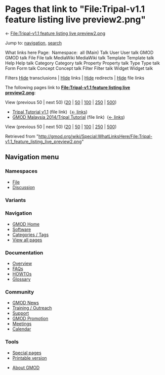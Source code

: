 <div id="mw-page-base" class="noprint">

</div>

<div id="mw-head-base" class="noprint">

</div>

<div id="content" class="mw-body" role="main">

<span id="top"></span>

<div id="mw-js-message" style="display:none;">

</div>



# <span dir="auto">Pages that link to "File:Tripal-v1.1 feature listing live preview2.png"</span>

<div id="bodyContent">

<div id="contentSub">

← [File:Tripal-v1.1 feature listing live
preview2.png](/wiki/File:Tripal-v1.1_feature_listing_live_preview2.png "File:Tripal-v1.1 feature listing live preview2.png")

</div>

<div id="jump-to-nav" class="mw-jump">

Jump to: [navigation](#mw-navigation), [search](#p-search)

</div>

<div id="mw-content-text">

What links here Page:  Namespace:  all (Main) Talk User User talk GMOD
GMOD talk File File talk MediaWiki MediaWiki talk Template Template talk
Help Help talk Category Category talk Property Property talk Type Type
talk Form Form talk Concept Concept talk Filter Filter talk Widget
Widget talk

Filters
[Hide](/mediawiki/index.php?title=Special:WhatLinksHere/File:Tripal-v1.1_feature_listing_live_preview2.png&hidetrans=1 "Special:WhatLinksHere/File:Tripal-v1.1 feature listing live preview2.png")
transclusions \|
[Hide](/mediawiki/index.php?title=Special:WhatLinksHere/File:Tripal-v1.1_feature_listing_live_preview2.png&hidelinks=1 "Special:WhatLinksHere/File:Tripal-v1.1 feature listing live preview2.png")
links \|
[Hide](/mediawiki/index.php?title=Special:WhatLinksHere/File:Tripal-v1.1_feature_listing_live_preview2.png&hideredirs=1 "Special:WhatLinksHere/File:Tripal-v1.1 feature listing live preview2.png")
redirects \|
[Hide](/mediawiki/index.php?title=Special:WhatLinksHere/File:Tripal-v1.1_feature_listing_live_preview2.png&hideimages=1 "Special:WhatLinksHere/File:Tripal-v1.1 feature listing live preview2.png")
file links

The following pages link to **[File:Tripal-v1.1 feature listing live
preview2.png](/wiki/File:Tripal-v1.1_feature_listing_live_preview2.png "File:Tripal-v1.1 feature listing live preview2.png")**:

View (previous 50 \| next 50)
([20](/mediawiki/index.php?title=Special:WhatLinksHere/File:Tripal-v1.1_feature_listing_live_preview2.png&limit=20 "Special:WhatLinksHere/File:Tripal-v1.1 feature listing live preview2.png")
\|
[50](/mediawiki/index.php?title=Special:WhatLinksHere/File:Tripal-v1.1_feature_listing_live_preview2.png&limit=50 "Special:WhatLinksHere/File:Tripal-v1.1 feature listing live preview2.png")
\|
[100](/mediawiki/index.php?title=Special:WhatLinksHere/File:Tripal-v1.1_feature_listing_live_preview2.png&limit=100 "Special:WhatLinksHere/File:Tripal-v1.1 feature listing live preview2.png")
\|
[250](/mediawiki/index.php?title=Special:WhatLinksHere/File:Tripal-v1.1_feature_listing_live_preview2.png&limit=250 "Special:WhatLinksHere/File:Tripal-v1.1 feature listing live preview2.png")
\|
[500](/mediawiki/index.php?title=Special:WhatLinksHere/File:Tripal-v1.1_feature_listing_live_preview2.png&limit=500 "Special:WhatLinksHere/File:Tripal-v1.1 feature listing live preview2.png"))

- [Tripal Tutorial
  v1.1](/wiki/Tripal_Tutorial_v1.1 "Tripal Tutorial v1.1") (file link) ‎
  <span class="mw-whatlinkshere-tools">([←
  links](/mediawiki/index.php?title=Special:WhatLinksHere&target=Tripal+Tutorial+v1.1 "Special:WhatLinksHere"))</span>
- [GMOD Malaysia 2014/Tripal
  Tutorial](/wiki/GMOD_Malaysia_2014/Tripal_Tutorial "GMOD Malaysia 2014/Tripal Tutorial")
  (file link) ‎ <span class="mw-whatlinkshere-tools">([←
  links](/mediawiki/index.php?title=Special:WhatLinksHere&target=GMOD+Malaysia+2014%2FTripal+Tutorial "Special:WhatLinksHere"))</span>

View (previous 50 \| next 50)
([20](/mediawiki/index.php?title=Special:WhatLinksHere/File:Tripal-v1.1_feature_listing_live_preview2.png&limit=20 "Special:WhatLinksHere/File:Tripal-v1.1 feature listing live preview2.png")
\|
[50](/mediawiki/index.php?title=Special:WhatLinksHere/File:Tripal-v1.1_feature_listing_live_preview2.png&limit=50 "Special:WhatLinksHere/File:Tripal-v1.1 feature listing live preview2.png")
\|
[100](/mediawiki/index.php?title=Special:WhatLinksHere/File:Tripal-v1.1_feature_listing_live_preview2.png&limit=100 "Special:WhatLinksHere/File:Tripal-v1.1 feature listing live preview2.png")
\|
[250](/mediawiki/index.php?title=Special:WhatLinksHere/File:Tripal-v1.1_feature_listing_live_preview2.png&limit=250 "Special:WhatLinksHere/File:Tripal-v1.1 feature listing live preview2.png")
\|
[500](/mediawiki/index.php?title=Special:WhatLinksHere/File:Tripal-v1.1_feature_listing_live_preview2.png&limit=500 "Special:WhatLinksHere/File:Tripal-v1.1 feature listing live preview2.png"))

</div>

<div class="printfooter">

Retrieved from
"<http://gmod.org/wiki/Special:WhatLinksHere/File:Tripal-v1.1_feature_listing_live_preview2.png>"

</div>

<div id="catlinks" class="catlinks catlinks-allhidden">

</div>

<div class="visualClear">

</div>

</div>

</div>

<div id="mw-navigation">

## Navigation menu

<div id="mw-head">



<div id="left-navigation">

<div id="p-namespaces" class="vectorTabs" role="navigation"
aria-labelledby="p-namespaces-label">

### Namespaces

- <span id="ca-nstab-image"><a href="/wiki/File:Tripal-v1.1_feature_listing_live_preview2.png"
  accesskey="c" title="View the file page [c]">File</a></span>
- <span id="ca-talk"><a
  href="/mediawiki/index.php?title=File_talk:Tripal-v1.1_feature_listing_live_preview2.png&amp;action=edit&amp;redlink=1"
  accesskey="t"
  title="Discussion about the content page [t]">Discussion</a></span>

</div>

<div id="p-variants" class="vectorMenu emptyPortlet" role="navigation"
aria-labelledby="p-variants-label">

### 

### Variants[](#)

<div class="menu">

</div>

</div>

</div>





</div>

</div>

</div>

<div id="mw-panel">

<div id="p-logo" role="banner">

<a href="/wiki/Main_Page"
style="background-image: url(http://gmod.org/images/GMOD-cogs.png);"
title="Visit the main page"></a>

</div>

<div id="p-Navigation" class="portal" role="navigation"
aria-labelledby="p-Navigation-label">

### Navigation

<div class="body">

- <span id="n-GMOD-Home">[GMOD Home](/wiki/Main_Page)</span>
- <span id="n-Software">[Software](/wiki/GMOD_Components)</span>
- <span id="n-Categories-.2F-Tags">[Categories /
  Tags](/wiki/Categories)</span>
- <span id="n-View-all-pages">[View all
  pages](/wiki/Special:AllPages)</span>

</div>

</div>

<div id="p-Documentation" class="portal" role="navigation"
aria-labelledby="p-Documentation-label">

### Documentation

<div class="body">

- <span id="n-Overview">[Overview](/wiki/Overview)</span>
- <span id="n-FAQs">[FAQs](/wiki/Category:FAQ)</span>
- <span id="n-HOWTOs">[HOWTOs](/wiki/Category:HOWTO)</span>
- <span id="n-Glossary">[Glossary](/wiki/Glossary)</span>

</div>

</div>

<div id="p-Community" class="portal" role="navigation"
aria-labelledby="p-Community-label">

### Community

<div class="body">

- <span id="n-GMOD-News">[GMOD News](/wiki/GMOD_News)</span>
- <span id="n-Training-.2F-Outreach">[Training /
  Outreach](/wiki/Training_and_Outreach)</span>
- <span id="n-Support">[Support](/wiki/Support)</span>
- <span id="n-GMOD-Promotion">[GMOD
  Promotion](/wiki/GMOD_Promotion)</span>
- <span id="n-Meetings">[Meetings](/wiki/Meetings)</span>
- <span id="n-Calendar">[Calendar](/wiki/Calendar)</span>

</div>

</div>

<div id="p-tb" class="portal" role="navigation"
aria-labelledby="p-tb-label">

### Tools

<div class="body">

- <span id="t-specialpages"><a href="/wiki/Special:SpecialPages" accesskey="q"
  title="A list of all special pages [q]">Special pages</a></span>
- <span id="t-print"><a
  href="/mediawiki/index.php?title=Special:WhatLinksHere/File:Tripal-v1.1_feature_listing_live_preview2.png&amp;printable=yes"
  rel="alternate" accesskey="p"
  title="Printable version of this page [p]">Printable version</a></span>

</div>

</div>

</div>

</div>

<div id="footer" role="contentinfo">

- <span id="footer-places-about">[About
  GMOD](/wiki/GMOD:About "GMOD:About")</span>

<!-- -->






</div>
